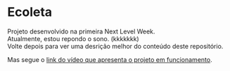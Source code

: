 # Ecoleta
 
 Projeto desenvolvido na primeira Next Level Week. <br>
 Atualmente, estou repondo o sono. (kkkkkkk) <br>
 Volte depois para ver uma desrição melhor do conteúdo deste repositório. <br>
 
 Mas segue o <a href="https://youtu.be/Vy96B0IjAso"> link do vídeo que apresenta o projeto em funcionamento</a>.
